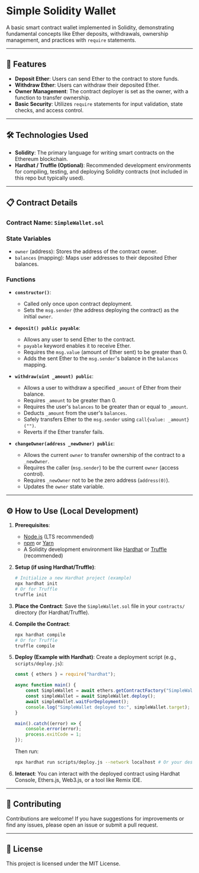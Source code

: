 # Simple Solidity Wallet

A basic smart contract wallet implemented in Solidity, demonstrating fundamental concepts like Ether deposits, withdrawals, ownership management, and practices with `require` statements.

---

## 🚀 Features

* **Deposit Ether**: Users can send Ether to the contract to store funds.
* **Withdraw Ether**: Users can withdraw their deposited Ether.
* **Owner Management**: The contract deployer is set as the owner, with a function to transfer ownership.
* **Basic Security**: Utilizes `require` statements for input validation, state checks, and access control.

---

## 🛠️ Technologies Used

* **Solidity**: The primary language for writing smart contracts on the Ethereum blockchain.
* **Hardhat / Truffle (Optional)**: Recommended development environments for compiling, testing, and deploying Solidity contracts (not included in this repo but typically used).

---

## 📋 Contract Details

### Contract Name: `SimpleWallet.sol`

### State Variables

* `owner` (address): Stores the address of the contract owner.
* `balances` (mapping): Maps user addresses to their deposited Ether balances.

### Functions

* **`constructor()`**:
    * Called only once upon contract deployment.
    * Sets the `msg.sender` (the address deploying the contract) as the initial `owner`.

* **`deposit() public payable`**:
    * Allows any user to send Ether to the contract.
    * `payable` keyword enables it to receive Ether.
    * Requires the `msg.value` (amount of Ether sent) to be greater than 0.
    * Adds the sent Ether to the `msg.sender`'s balance in the `balances` mapping.

* **`withdraw(uint _amount) public`**:
    * Allows a user to withdraw a specified `_amount` of Ether from their balance.
    * Requires `_amount` to be greater than 0.
    * Requires the user's `balances` to be greater than or equal to `_amount`.
    * Deducts `_amount` from the user's `balances`.
    * Safely transfers Ether to the `msg.sender` using `call{value: _amount}("")`.
    * Reverts if the Ether transfer fails.

* **`changeOwner(address _newOwner) public`**:
    * Allows the current `owner` to transfer ownership of the contract to a `_newOwner`.
    * Requires the caller (`msg.sender`) to be the current `owner` (access control).
    * Requires `_newOwner` not to be the zero address (`address(0)`).
    * Updates the `owner` state variable.

---

## ⚙️ How to Use (Local Development)

1.  **Prerequisites**:
    * [Node.js](https://nodejs.org/) (LTS recommended)
    * [npm](https://www.npmjs.com/) or [Yarn](https://yarnpkg.com/)
    * A Solidity development environment like [Hardhat](https://hardhat.org/) or [Truffle](https://trufflesuite.com/truffle/) (recommended)

2.  **Setup (if using Hardhat/Truffle)**:
    ```bash
    # Initialize a new Hardhat project (example)
    npx hardhat init
    # Or for Truffle
    truffle init
    ```

3.  **Place the Contract**:
    Save the `SimpleWallet.sol` file in your `contracts/` directory (for Hardhat/Truffle).

4.  **Compile the Contract**:
    ```bash
    npx hardhat compile
    # Or for Truffle
    truffle compile
    ```

5.  **Deploy (Example with Hardhat)**:
    Create a deployment script (e.g., `scripts/deploy.js`):
    ```javascript
    const { ethers } = require("hardhat");

    async function main() {
        const SimpleWallet = await ethers.getContractFactory("SimpleWallet");
        const simpleWallet = await SimpleWallet.deploy();
        await simpleWallet.waitForDeployment();
        console.log("SimpleWallet deployed to:", simpleWallet.target);
    }

    main().catch((error) => {
        console.error(error);
        process.exitCode = 1;
    });
    ```
    Then run:
    ```bash
    npx hardhat run scripts/deploy.js --network localhost # Or your desired network
    ```

6.  **Interact**:
    You can interact with the deployed contract using Hardhat Console, Ethers.js, Web3.js, or a tool like Remix IDE.

---

## 🤝 Contributing

Contributions are welcome! If you have suggestions for improvements or find any issues, please open an issue or submit a pull request.

---

## 📜 License

This project is licensed under the MIT License.
